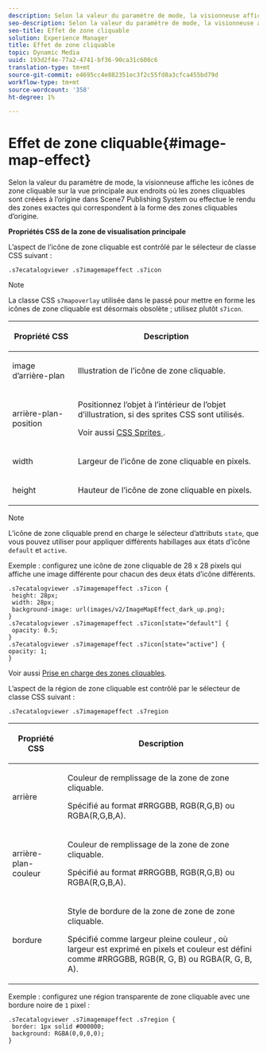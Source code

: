 ```yaml
---
description: Selon la valeur du paramètre de mode, la visionneuse affiche les icônes de zone cliquable sur la vue principale aux endroits où les zones cliquables sont créées à l’origine dans Scene7 Publishing System ou effectue le rendu des zones exactes qui correspondent à la forme des zones cliquables d’origine.
seo-description: Selon la valeur du paramètre de mode, la visionneuse affiche les icônes de zone cliquable sur la vue principale aux endroits où les zones cliquables sont créées à l’origine dans Scene7 Publishing System ou effectue le rendu des zones exactes qui correspondent à la forme des zones cliquables d’origine.
seo-title: Effet de zone cliquable
solution: Experience Manager
title: Effet de zone cliquable
topic: Dynamic Media
uuid: 193d2f4e-77a2-4741-bf36-90ca31c600c6
translation-type: tm+mt
source-git-commit: e4695cc4e882351ec3f2c55fd8a3cfca455bd79d
workflow-type: tm+mt
source-wordcount: '358'
ht-degree: 1%

---
```



# Effet de zone cliquable{#image-map-effect}

Selon la valeur du paramètre de mode, la visionneuse affiche les icônes de zone cliquable sur la vue principale aux endroits où les zones cliquables sont créées à l’origine dans Scene7 Publishing System ou effectue le rendu des zones exactes qui correspondent à la forme des zones cliquables d’origine.

<!--<a id="section_061E550C1C1D4DB2BD663A898895B38C"></a>-->

**Propriétés CSS de la zone de visualisation principale**

L’aspect de l’icône de zone cliquable est contrôlé par le sélecteur de classe CSS suivant :

```
.s7ecatalogviewer .s7imagemapeffect .s7icon
```

>[!NOTE]
>
>La classe CSS `s7mapoverlay` utilisée dans le passé pour mettre en forme les icônes de zone cliquable est désormais obsolète ; utilisez plutôt `s7icon`.

<table id="table_94EE3F5BBE4547C0B4943471CEE7EDE4"> 
 <thead> 
  <tr> 
   <th colname="col1" class="entry"> <p> Propriété CSS </p> </th> 
   <th colname="col2" class="entry"> <p>Description </p> </th> 
  </tr> 
 </thead>
 <tbody> 
  <tr> 
   <td colname="col1"> <p> <span class="codeph"> image d’arrière-plan  </span> </p> </td> 
   <td colname="col2"> <p>Illustration de l’icône de zone cliquable. </p> </td> 
  </tr> 
  <tr> 
   <td colname="col1"> <p> <span class="codeph"> arrière-plan-position  </span> </p> </td> 
   <td colname="col2"> <p> Positionnez l’objet à l’intérieur de l’objet d’illustration, si des sprites CSS sont utilisés. </p> <p>Voir aussi <a href="../../../c-html5-s7-aem-asset-viewers/c-html5-20-ecatalog-viewer-about/c-html5-20-ecatalog-viewer-customizingviewer/c-html5-20-ecatalog-viewer-customizingviewer.md#section-9d570f95eb2443aca74c1b02f6e89aff" format="dita" scope="local"> CSS Sprites </a>. </p> </td> 
  </tr> 
  <tr> 
   <td colname="col1"> <p> <span class="codeph"> width </span> </p> </td> 
   <td colname="col2"> <p>Largeur de l’icône de zone cliquable en pixels. </p> </td> 
  </tr> 
  <tr> 
   <td colname="col1"> <p> <span class="codeph"> height </span> </p> </td> 
   <td colname="col2"> <p>Hauteur de l’icône de zone cliquable en pixels. </p> </td> 
  </tr> 
 </tbody> 
</table>

>[!NOTE]
>
>L’icône de zone cliquable prend en charge le sélecteur d’attributs `state`, que vous pouvez utiliser pour appliquer différents habillages aux états d’icône `default` et `active`.

Exemple : configurez une icône de zone cliquable de 28 x 28 pixels qui affiche une image différente pour chacun des deux états d’icône différents.

```
.s7ecatalogviewer .s7imagemapeffect .s7icon { 
 height: 28px; 
 width: 28px;  
 background-image: url(images/v2/ImageMapEffect_dark_up.png); 
} 
.s7ecatalogviewer .s7imagemapeffect .s7icon[state="default"] { 
 opacity: 0.5; 
} 
.s7ecatalogviewer .s7imagemapeffect .s7icon[state="active"] { 
opacity: 1; 
}
```

Voir aussi [Prise en charge des zones cliquables](../../../c-html5-s7-aem-asset-viewers/c-html5-20-ecatalog-viewer-about/c-html5-20-ecatalog-image-map-support.md#concept-28759efae5014a1fa8b0fb14dc26812a).

L’aspect de la région de zone cliquable est contrôlé par le sélecteur de classe CSS suivant :

```
.s7ecatalogviewer .s7imagemapeffect .s7region
```

<table id="table_1FF98CE842604AAABD838FF528CDC4EF"> 
 <thead> 
  <tr> 
   <th colname="col1" class="entry"> <p> Propriété CSS </p> </th> 
   <th colname="col2" class="entry"> <p>Description </p> </th> 
  </tr> 
 </thead>
 <tbody> 
  <tr> 
   <td colname="col1"> <p> <span class="codeph"> arrière  </span> </p> </td> 
   <td colname="col2"> <p> Couleur de remplissage de la zone de zone cliquable. </p> <p>Spécifié au format #RRGGBB, RGB(R,G,B) ou RGBA(R,G,B,A). </p> </td> 
  </tr> 
  <tr> 
   <td colname="col1"> <p> <span class="codeph"> arrière-plan-couleur  </span> </p> </td> 
   <td colname="col2"> <p> Couleur de remplissage de la zone de zone cliquable. </p> <p>Spécifié au format #RRGGBB, RGB(R,G,B) ou RGBA(R,G,B,A). </p> </td> 
  </tr> 
  <tr> 
   <td colname="col1"> <p> <span class="codeph"> bordure </span> </p> </td> 
   <td colname="col2"> <p> Style de bordure de la zone de zone de zone cliquable. </p> <p>Spécifié comme <span class="codeph"> <span class="varname"> largeur </span> pleine <span class="varname"> couleur </span> </span>, où <span class="codeph"> largeur <span class="varname"> </span> </span> est exprimé en pixels et <span class="codeph"> <span class="varname"> couleur </span> </span> est défini comme #RRGGBB, RGB(R, G, B) ou RGBA(R, G, B, A). </p> </td> 
  </tr> 
 </tbody> 
</table>

Exemple : configurez une région transparente de zone cliquable avec une bordure noire de `1` pixel :

```
.s7ecatalogviewer .s7imagemapeffect .s7region { 
 border: 1px solid #000000; 
 background: RGBA(0,0,0,0);  
}
```

